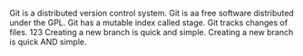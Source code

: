 Git is a distributed version control system.
Git is aa free software distributed under the GPL.
Git has a mutable index called stage.
Git tracks changes of files.
123
Creating a new branch is quick and simple.
Creating a new branch is quick AND simple.
